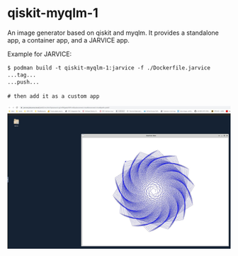 # qiskit-myqlm-1

An image generator based on qiskit and myqlm.
It provides a standalone app, a container app, and a JARVICE app.

Example for JARVICE:

```
$ podman build -t qiskit-myqlm-1:jarvice -f ./Dockerfile.jarvice
...tag...
...push...

# then add it as a custom app
```

![qiskit-myqlm-1 with JARVICE](images/jarvice.JPG?raw=true "Jarvice")